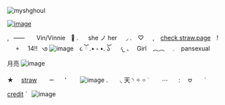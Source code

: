 <p align="left"> <img src="https://komarev.com/ghpvc/?username=myshghoul&label=%20crew&color=586e8c&style=flat" alt="myshghoul" /> </p>

[![image](https://github.com/user-attachments/assets/1d9910d6-edc2-41ba-ad15-3d56c47cc2b9)](https://i.pinimg.com/736x/bf/99/d6/bf99d67d0125b3abff29b23c4d366273.jpg)

,⠀⸺⠀ㅤ Vin/Vinnieㅤ𐚁̷ .ㅤ⠀she ノ her⠀⠀◞ .
⠀♡⠀⠀,⠀ [check straw.page](https://myshghoul.straw.page/)⠀ !⠀⠀𐪞⠀⠀14!!⠀𑇛 ![image](https://github.com/user-attachments/assets/1ebd128f-7d30-4fec-9f76-5efbe073d7a5)
⠀૮ ོ .• ༝ •. ོ𑁬
⠀⠀𐔌 、⠀Girl　︵︵　﹒⠀pansexual⠀⠀⠀月亮 ![image](https://github.com/user-attachments/assets/a83c8b17-0bcd-43a5-83e1-7fe8e857d26b)


★ ⠀ [straw](https://myshghoul.straw.page/)⠀ ⠀  ᯇ⠀ ⠀' ⠀ ⠀ ![image](https://github.com/user-attachments/assets/d14cad19-011e-4ccf-8012-d53c7d638869)
. ⠀ ⠀◟ 天 ◝
✧ ࿁ ˙⠀⠀⠀⋯⠀⠀ : ⠀ 𖹭 ⠀ ⠀ˊ [credit](https://hu.pinterest.com/Jean_ryt/) ˋ⠀![image](https://github.com/user-attachments/assets/823ff056-3a12-4428-9e4c-798d139ab6ae)
